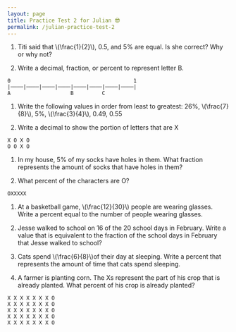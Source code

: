 ```yaml
---
layout: page
title: Practice Test 2 for Julian 😎
permalink: /julian-practice-test-2
---
```


1. Titi said that \\(\frac{1}{2}\\), 0.5, and 5% are equal. Is she correct? Why or why not?

1. Write a decimal, fraction, or percent to represent letter B.
```
0                                       1
|────|────|────|────|────|────|────|────|
A                   B         C
```

1. Write the following values in order from least to greatest: 26%, \\(\frac{7}{8}\\), 5%, \\(\frac{3}{4}\\), 0.49, 0.55

1. Write a decimal to show the portion of letters that are X
```
X O X O
O O X O
```

1. In my house, 5% of my socks have holes in them. What fraction represents the amount of socks that have holes in them?

1. What percent of the characters are O?
```
OXXXXX
```

1. At a basketball game, \\(\frac{12}{30}\\) people are wearing glasses. Write a percent equal to the number of people wearing glasses.

1. Jesse walked to school on 16 of the 20 school days in February. Write a value that is equivalent to the fraction of the school days in February that Jesse walked to school?

1. Cats spend  \\(\frac{6}{8}\\)of their day at sleeping.  Write a percent that represents the amount of time that cats spend sleeping.

1. A farmer is planting corn. The Xs represent the part of his crop that is already planted. What percent of his crop is already planted?
```
X X X X X X X O
X X X X X X X O
X X X X X X X O
X X X X X X X O
X X X X X X X O
```
